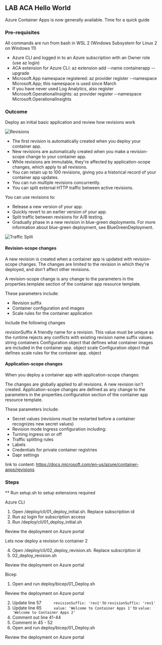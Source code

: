 
## LAB ACA Hello World

Azure Container Apps is now generally available. Time for a quick guide

### Pre-requisites

All commands are run from bash in WSL 2 (Windows Subsystem for Linux 2 on Windows 11)
- Azure CLI and logged in to an Azure subscription with an Owner role (use az login)
- ACA extension for Azure CLI: az extension add --name containerapp --upgrade
- Microsoft.App namespace registered: az provider register --namespace Microsoft.App; this namespace is used since March
- If you have never used Log Analytics, also register Microsoft.OperationalInsights: az provider register --namespace Microsoft.OperationalInsights

### Outcome

Deploy an initial basic application and review how revisions work

![Revisions](https://docs.microsoft.com/en-us/azure/container-apps/media/revisions/azure-container-apps-revisions.png)

- The first revision is automatically created when you deploy your container app.
- New revisions are automatically created when you make a revision-scope change to your container app.
- While revisions are immutable, they're affected by application-scope changes, which apply to all revisions.
- You can retain up to 100 revisions, giving you a historical record of your container app updates.
- You can run multiple revisions concurrently.
- You can split external HTTP traffic between active revisions.

You can use revisions to:

- Release a new version of your app.
- Quickly revert to an earlier version of your app.
- Split traffic between revisions for A/B testing.
- Gradually phase in a new revision in blue-green deployments. For more information about blue-green deployment, see BlueGreenDeployment.

![Traffic Split](https://docs.microsoft.com/en-us/azure/container-apps/media/revisions/azure-container-apps-revisions-traffic-split.png)

#### Revision-scope changes

A new revision is created when a container app is updated with revision-scope changes. The changes are limited to the revision in which they're deployed, and don't affect other revisions.

A revision-scope change is any change to the parameters in the properties.template section of the container app resource template.

These parameters include:

- Revision suffix
- Container configuration and images
- Scale rules for the container application

Include the following changes

revisionSuffix	A friendly name for a revision. This value must be unique as the runtime rejects any conflicts with existing revision name suffix values.	string
containers	Configuration object that defines what container images are included in the container app.	object
scale	Configuration object that defines scale rules for the container app.	object

#### Application-scope changes

When you deploy a container app with application-scope changes:

The changes are globally applied to all revisions.
A new revision isn't created.
Application-scope changes are defined as any change to the parameters in the properties.configuration section of the container app resource template.

These parameters include:

- Secret values (revisions must be restarted before a container recognizes new secret values)
- Revision mode
Ingress configuration including:
- Turning ingress on or off
- Traffic splitting rules
- Labels
- Credentials for private container registries
- Dapr settings

link to content: https://docs.microsoft.com/en-us/azure/container-apps/revisions

### Steps

** Run setup.sh to setup extensions required

Azure CLI 

1. Open /deploy/cli/01_deploy_initial.sh. Replace subscription id
2. Run az login for subscription access
3. Run /deploy/cli/01_deploy_initial.sh

Review the deployment on Azure portal

Lets now deploy a revision to container 2

4. Open /deploy/cli/02_deploy_revision.sh. Replace subscription id
5. 02_deploy_revision.sh

Review the deployment on Azure portal

Bicep

1. Open and run deploy/bicep/01_Deploy.sh

Review the deployment on Azure portal

2. Update line 57 ```      revisionSuffix: 'rev1' ``` to       ```revisionSuffix: 'rev1' ```
3. Update line 65 ```      value: 'Welcome to Container Apps 1' ``` to       ```value: 'Welcome to Container Apps 2' ```
4. Comment out line 41-44
5. Comment in 45 - 52
6. Open and run deploy/bicep/01_Deploy.sh

Review the deployment on Azure portal
